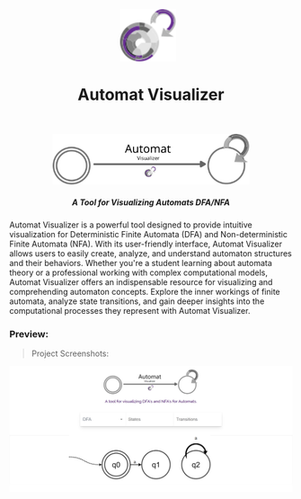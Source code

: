 <div align="center">
  <img src="src\images\AutomatVisualizerIconSVG.svg" width="100" style="margin-right: 10px;">

# Automat Visualizer

<br>
</div>
<br>

<div align="center">
<img src="src\images\AutomatVisualizerLogoSVG.svg" width="350">
</div>

<div align="center">
  
  ##### A Tool for Visualizing Automats DFA/NFA

</div>

<p>
  Automat Visualizer is a powerful tool designed to provide intuitive visualization for Deterministic Finite Automata (DFA) and Non-deterministic Finite Automata (NFA). With its user-friendly interface, Automat Visualizer allows users to easily create, analyze, and understand automaton structures and their behaviors. Whether you're a student learning about automata theory or a professional working with complex computational models, Automat Visualizer offers an indispensable resource for visualizing and comprehending automaton concepts. Explore the inner workings of finite automata, analyze state transitions, and gain deeper insights into the computational processes they represent with Automat Visualizer.
</p>

### Preview:

> Project Screenshots:

<img src="AppScreenshot.png">
